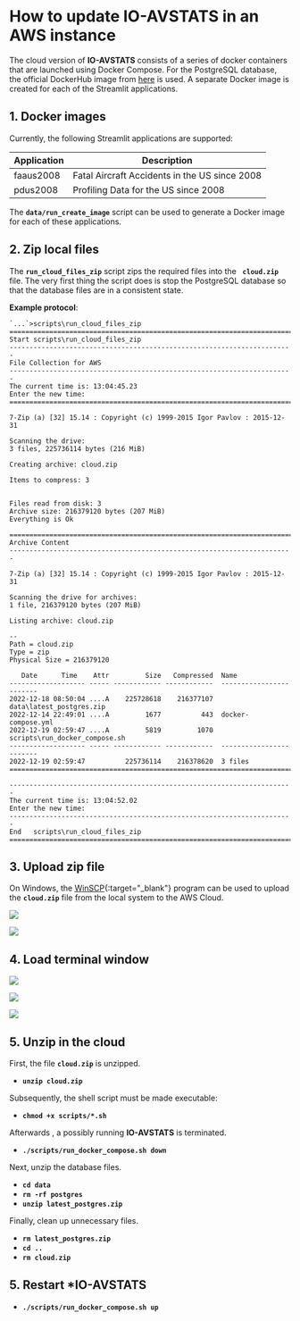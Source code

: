 # How to update **IO-AVSTATS** in an AWS instance

The cloud version of **IO-AVSTATS** consists of a series of docker containers that are launched using Docker Compose.
For the PostgreSQL database, the official DockerHub image from [here](https://hub.docker.com/_/postgres) is used.
A separate Docker image is created for each of the Streamlit applications. 

## 1. Docker images

Currently, the following Streamlit applications are supported:

| Application | Description                                    |
|-------------|------------------------------------------------|
| faaus2008   | Fatal Aircraft Accidents in the US since 2008  |
| pdus2008    | Profiling Data for the US since 2008           |

The **`data/run_create_image`** script can be used to generate a Docker image for each of these applications.

## 2. Zip local files

The **`run_cloud_files_zip`** script zips the required files into the **` cloud.zip`** file.
The very first thing the script does is stop the PostgreSQL database so that the database files are in a consistent state.

**Example protocol**:

```
`...`>scripts\run_cloud_files_zip
=======================================================================
Start scripts\run_cloud_files_zip
-----------------------------------------------------------------------
File Collection for AWS
-----------------------------------------------------------------------
The current time is: 13:04:45.23
Enter the new time:
=======================================================================

7-Zip (a) [32] 15.14 : Copyright (c) 1999-2015 Igor Pavlov : 2015-12-31

Scanning the drive:
3 files, 225736114 bytes (216 MiB)

Creating archive: cloud.zip

Items to compress: 3


Files read from disk: 3
Archive size: 216379120 bytes (207 MiB)
Everything is Ok

=======================================================================
Archive Content
-----------------------------------------------------------------------

7-Zip (a) [32] 15.14 : Copyright (c) 1999-2015 Igor Pavlov : 2015-12-31

Scanning the drive for archives:
1 file, 216379120 bytes (207 MiB)

Listing archive: cloud.zip

--
Path = cloud.zip
Type = zip
Physical Size = 216379120

   Date      Time    Attr         Size   Compressed  Name
------------------- ----- ------------ ------------  ------------------------
2022-12-18 08:50:04 ....A    225728618    216377107  data\latest_postgres.zip
2022-12-14 22:49:01 ....A         1677          443  docker-compose.yml
2022-12-19 02:59:47 ....A         5819         1070  scripts\run_docker_compose.sh
------------------- ----- ------------ ------------  ------------------------
2022-12-19 02:59:47          225736114    216378620  3 files
=======================================================================

-----------------------------------------------------------------------
The current time is: 13:04:52.02
Enter the new time:
-----------------------------------------------------------------------
End   scripts\run_cloud_files_zip
=======================================================================
```

## 3. Upload zip file

On Windows, the [WinSCP](https://winscp.net/eng/index.php){:target="_blank"} program can be used to upload the **`cloud.zip`** file from the local system to the AWS Cloud.

<kbd>![](img/WinSCP_1.png)</kbd>

<kbd>![](img/WinSCP_3.png)</kbd>

## 4. Load terminal window

<kbd>![](img/aws_instance_15.png)</kbd>

<kbd>![](img/aws_instance_16.png)</kbd>

<kbd>![](img/aws_instance_17.png)</kbd>

## 5. Unzip in the cloud

First, the file **`cloud.zip`** is unzipped.

- **`unzip cloud.zip`**

Subsequently, the shell script must be made executable:

- **`chmod +x scripts/*.sh`**

Afterwards , a possibly running **IO-AVSTATS** is terminated.

- **`./scripts/run_docker_compose.sh down`**

Next, unzip the database files.

- **`cd data`**
- **`rm -rf postgres`**
- **`unzip latest_postgres.zip`**

Finally, clean up unnecessary files.

- **`rm latest_postgres.zip`**
- **`cd ..`**
- **`rm cloud.zip`**

## 5. Restart ***IO-AVSTATS**

- **`./scripts/run_docker_compose.sh up`**
